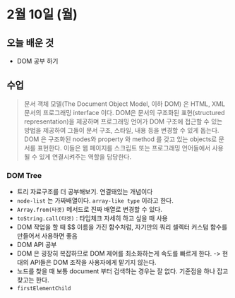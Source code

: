 # 2월 10일 \(월\)

## 오늘 배운 것

* DOM 공부 하기

## 수업

> 문서 객체 모델\(The Document Object Model, 이하 DOM\) 은 HTML, XML 문서의 프로그래밍 interface 이다. DOM은 문서의 구조화된 표현\(structured representation\)을 제공하며 프로그래밍 언어가 DOM 구조에 접근할 수 있는 방법을 제공하여 그들이 문서 구조, 스타일, 내용 등을 변경할 수 있게 돕는다. DOM 은 구조화된 nodes와 property 와 method 를 갖고 있는 objects로 문서를 표현한다. 이들은 웹 페이지를 스크립트 또는 프로그래밍 언어들에서 사용될 수 있게 연결시켜주는 역할을 담당한다.

### DOM Tree

* 트리 자료구조를 더 공부해보기. 연결돼있는 개념이다
* `node-list` 는 가짜배열이다. `array-like type` 이라고 한다.
* `Array.from(타겟)` 메서드로 진짜 배열로 변경할 수 있다.
* `toString.call(타겟)` : 타입체크 자세히 하고 싶을 때 사용
* DOM 작업을 할 때 $$ 이름을 가진 함수처럼, 자기만의 쿼리 셀렉터 커스텀 함수를 만들어서 사용하면 좋음
* DOM API 공부
* DOM 은 굉장히 복잡하므로 DOM 제어를 최소화하는게 속도를 빠르게 한다. -&gt; 현대의 API들은 DOM 조작을 사용자에게 맡기지 않는다.
* 노드를 찾을 때 보통 document 부터 검색하는 경우는 잘 없다. 기준점을 하나 잡고 찾고는 한다.
* `firstElementChild`

